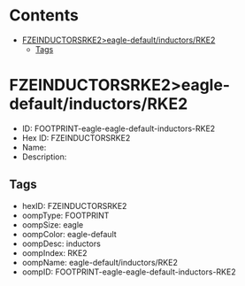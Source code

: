 



Contents
========

* [FZEINDUCTORSRKE2>eagle-default/inductors/RKE2](#fzeinductorsrke2eagle-defaultinductorsrke2)
	* [Tags](#tags)

# FZEINDUCTORSRKE2>eagle-default/inductors/RKE2

- ID: FOOTPRINT-eagle-eagle-default-inductors-RKE2
- Hex ID: FZEINDUCTORSRKE2
- Name: 
- Description: 

## Tags

- hexID: FZEINDUCTORSRKE2
- oompType: FOOTPRINT
- oompSize: eagle
- oompColor: eagle-default
- oompDesc: inductors
- oompIndex: RKE2
- oompName: eagle-default/inductors/RKE2
- oompID: FOOTPRINT-eagle-eagle-default-inductors-RKE2
